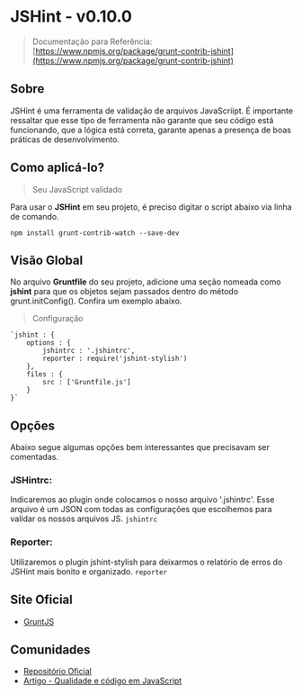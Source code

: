 
# JSHint - v0.10.0

> Documentação para Referência: [https://www.npmjs.org/package/grunt-contrib-jshint](https://www.npmjs.org/package/grunt-contrib-jshint)


## Sobre

JSHint é uma ferramenta de validação de arquivos JavaScriipt. É importante ressaltar que esse tipo de ferramenta não garante que seu código está funcionando, que a lógica está correta, garante apenas a presença de boas práticas de desenvolvimento.


## Como aplicá-lo?

> Seu JavaScript validado

Para usar o **JSHint** em seu projeto, é preciso digitar o script abaixo via linha de comando.

`npm install grunt-contrib-watch --save-dev`


## Visão Global

No arquivo **Gruntfile** do seu projeto, adicione uma seção nomeada como **jshint** para que os objetos sejam passados dentro do método grunt.initConfig(). Confira um exemplo abaixo.

> Configuração

	`jshint : {
	    options : {
	        jshintrc : '.jshintrc',
	        reporter : require('jshint-stylish')
	    },
	    files : {
	        src : ['Gruntfile.js']
	    }
	}`

## Opções

Abaixo segue algumas opções bem interessantes que precisavam ser comentadas.

### JSHintrc: 
Indicaremos ao plugin onde colocamos o nosso arquivo '.jshintrc'. Esse arquivo é um JSON com todas as configurações que escolhemos para validar os nossos arquivos JS.  `jshintrc`


### Reporter: 
Utilizaremos o plugin jshint-stylish para deixarmos o relatório de erros do JSHint mais bonito e organizado. `reporter`


## Site Oficial

* [GruntJS](http://gruntjs.com/)

## Comunidades

* [Repositório Oficial](https://www.npmjs.org/package/grunt-contrib-jshint)
* [Artigo - Qualidade e código em JavaScript](http://tableless.com.br/qualidade-codigo-javascript/)